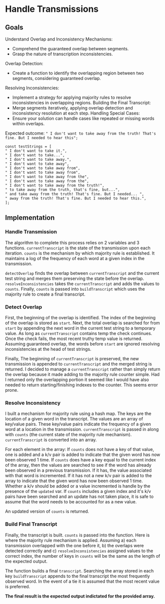 # Handle Transmissions

## Goals

Understand Overlap and Inconsistency Mechanisms:

- Comprehend the guaranteed overlap between segments.
- Grasp the nature of transcription inconsistencies.

Overlap Detection:

- Create a function to identify the overlapping region between two segments, considering guaranteed overlap.

Resolving Inconsistencies:

- Implement a strategy for applying majority rules to resolve inconsistencies in overlapping regions.
  Building the Final Transcript:
- Merge segments iteratively, applying overlap detection and inconsistency resolution at each step.
  Handling Special Cases:
- Ensure your solution can handle cases like repeated or missing words within overlaps.

Expected outcome: `" I don't want to take away from the truth! That's fine. But I needed to hear this";`

```
const testStrings = [
" I don't want to take it.",
" I don't want to take...",
" I don't want to take away.",
" I don't want to take away",
" I don't want to take away from",
" I don't want to take away from",
" I don't want to take away from the",
" I don't want to take away from the",
" I don't want to take away from the truth!",
" to take away from the truth, that's fine, but...",
" and take away from the truth! That's fine. But I needed... ",
" away from the truth! That's fine. But I needed to hear this.",
];
```

## Implementation

### Handle Transmission

The algorithm to complete this process relies on 2 variables and 3 functions. `currentTranscript` is the state of the transmission upon each iteration. `counts` is the mechanism by which majority rule is established. It maintains a log of the frequency of each word at a given index in the transmission.

`detectOverlap` finds the overlap between `currentTranscript` and the current test string and merges them preserving the state before the overlap. `resolveInconsistencies` takes the `currentTranscript` and adds the values to `counts`. Finally, `counts` is passed into `buildTranscript` which uses the majority rule to create a final transcript.

### Detect Overlap

First, the beginning of the overlap is identified. The index of the beginning of the overlap is stored as `start`. Next, the total overlap is searched for from `start` by appending the next word in the current test string to a temporary value. As long as `currentTranscript` contains temp the check continues. Once the check fails, the most recent truthy temp value is returned. Assuming guaranteed overlap, the words before `start` are ignored resolving inconsistencies at the head of test strings.

Finally, The beginning of `currentTranscript` is preserved, the new transmission is appended to `currentTranscript` and the merged string is returned. I decided to manage a `currentTranscript` rather than simply return the overlap because it made adding to the majority rule counter simple. Had I returned only the overlapping portion it seemed like I would have also needed to return starting/finishing indexes to the counter. This seems error prone.

### Resolve Inconsistency

I built a mechanism for majority rule using a hash map. The keys are the location of a given word in the transcript. The values are an array of key/value pairs. These key/value pairs indicate the frequency of a given word at a location in the transmission.
`currentTranscript` is passed in along with `counts` (the current state of the majority rule mechanism). `currentTranscript` is converted into an array.

For each element in the array: If `counts` does not have a key of that value, one is added and a k/v pair is added to indicate that the given word has now been observed 1 time. If `counts` does have a key equal to the current index of the array, then the values are searched to see if the word has already been observed in a previous transmission. If it has, the value associated with that word is incremented. If it has not a new k/v pair is added to the array to indicate that the given word has now been observed 1 time. Whether a k/v should be added or a value incremented is handle by the presence of the `updated` var. If `counts` includes a given index and it's k/v pairs have been searched and an update has not taken place, it is safe to assume that the word needs to be accounted for as a new value.

An updated version of `counts` is returned.

### Build Final Transcript

Finally, the transcript is built. `counts` is passed into the function. Here is where the majority rule mechanism is applied. Assuming a) each transmission overlapped with the one before it, b) the overlaps were detected correctly and c) `resolveInconsistencies` assigned values to the correct index, the number of keys in `counts` will be the same as the length of the expected output.

The function builds a final `transcript`. Searching the array stored in each key `buildTranscript` appends to the final transcript the most frequently observed word. In the event of a tie it is assumed that the most recent value is preferred.

**The final result is the expected output indictated for the provided array.**
